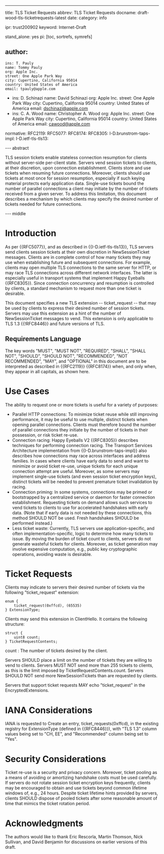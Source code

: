 ---
title: TLS Ticket Requests
abbrev: TLS Ticket Requests
docname: draft-wood-tls-ticketrequests-latest
date:
category: info

ipr: trust200902
keyword: Internet-Draft

stand_alone: yes
pi: [toc, sortrefs, symrefs]

author:
  -
    ins: T. Pauly
    name: Tommy Pauly
    org: Apple Inc.
    street: One Apple Park Way
    city: Cupertino, California 95014
    country: United States of America
    email: tpauly@apple.com
  -
    ins: D. Schinazi
    name: David Schinazi
    org: Apple Inc.
    street: One Apple Park Way
    city: Cupertino, California 95014
    country: United States of America
    email: dschinazi@apple.com
  -
    ins: C. A. Wood
    name: Christopher A. Wood
    org: Apple Inc.
    street: One Apple Park Way
    city: Cupertino, California 95014
    country: United States of America
    email: cawood@apple.com

normative:
  RFC2119:
  RFC5077:
  RFC8174:
  RFC8305:
  I-D.brunstrom-taps-impl:
  I-D.ietf-tls-tls13:

--- abstract

TLS session tickets enable stateless connection resumption for clients without
server-side per-client state. Servers vend session tickets to clients, at their
discretion, upon connection establishment. Clients store and use tickets when
resuming future connections. Moreover, clients should use tickets at most once for
session resumption, especially if such keying material protects early application
data. Single-use tickets bound the number of parallel connections a client
may initiate by the number of tickets received from a given server. To address
this limitation, this document describes a mechanism by which clients may specify
the desired number of tickets needed for future connections.

--- middle

# Introduction

As per {{RFC5077}}, and as described in {{I-D.ietf-tls-tls13}},
TLS servers send clients session tickets at their own discretion in NewSessionTicket messages.
Clients are in complete control of how many tickets they may use when establishing
future and subsequent connections. For example, clients may open multiple TLS connections to the same server
for HTTP, or may race TLS connections across different network interfaces.
The latter is especially useful in transport systems that implement Happy Eyeballs {{RFC8305}}.
Since connection concurrency and resumption is controlled by clients, a standard mechanism
to request more than one ticket is desirable.

This document specifies a new TLS extension -- ticket_request -- that may be used
by clients to express their desired number of session tickets. Servers may use this
extension as a hint of the number of NewSessionTicket messages to vend.
This extension is only applicable to TLS 1.3 {{!RFC8446}} and future versions of TLS.

## Requirements Language

The key words "MUST", "MUST NOT", "REQUIRED", "SHALL", "SHALL NOT",
"SHOULD", "SHOULD NOT", "RECOMMENDED", "NOT RECOMMENDED", "MAY", and
"OPTIONAL" in this document are to be interpreted as described in
{{RFC2119}} {{RFC8174}} when, and only when, they appear in all capitals,
as shown here.

# Use Cases

The ability to request one or more tickets is useful for a variety of purposes:

- Parallel HTTP connections: To minimize ticket reuse while still improving performance, it may
be useful to use multiple, distinct tickets when opening parallel connections. Clients must
therefore bound the number of parallel connections they initiate by the number of tickets
in their possession, or risk ticket re-use.
- Connection racing: Happy Eyeballs V2 {{RFC8305}} describes techniques for performing connection
racing. The Transport Services Architecture implementation from {{I-D.brunstrom-taps-impl}} also describes how
connections may race across interfaces and address families. In cases where clients have early
data to send and want to minimize or avoid ticket re-use, unique tickets for each unique
connection attempt are useful. Moreover, as some servers may implement single-use tickets (and even
session ticket encryption keys), distinct tickets will be needed to prevent premature ticket
invalidation by racing.
- Connection priming: In some systems, connections may be primed or bootstrapped by a centralized
service or daemon for faster connection establishment. Requesting tickets on demand allows such
services to vend tickets to clients to use for accelerated handshakes with early data. (Note that
if early data is not needed by these connections, this method SHOULD NOT be used. Fresh handshakes
SHOULD be performed instead.)
- Less ticket waste: Currently, TLS servers use application-specific, and often implementation-specific,
logic to determine how many tickets to issue. By moving the burden of ticket count to clients,
servers do not generate wasteful tickets for clients. Moreover, as ticket generation may involve
expensive computation, e.g., public key cryptographic operations, avoiding waste is desirable.

# Ticket Requests

Clients may indicate to servers their desired number of tickets via the following "ticket_request"
extension:

~~~
enum {
    ticket_request(0xffcd), (65535)
} ExtensionType;
~~~

Clients may send this extension in ClientHello. It contains the following structure:

~~~
struct {
    uint8 count;
} TicketRequestContents;
~~~

count
: The number of tickets desired by the client.

Servers SHOULD place a limit on the number of tickets they are willing to vend to
clients. Servers MUST NOT send more than 255 tickets to clients, as this is the limit
imposed by TicketRequestContents.count. Servers SHOULD NOT send more NewSessionTickets
than are requested by clients.

Servers that support ticket requests MAY echo "ticket_request" in the EncryptedExtensions.

# IANA Considerations

IANA is requested to Create an entry, ticket_requests(0xffcd),
in the existing registry for ExtensionType (defined in
{{RFC8446}}), with "TLS 1.3" column values being set to
"CH, EE", and "Recommended" column being set to "Yes".

# Security Considerations

Ticket re-use is a security and privacy concern. Moreover, ticket pooling as a means of
avoiding or amortizing handshake costs must be used carefully. If servers
do not rotate session ticket encryption keys frequently, clients may be encouraged to obtain
and use tickets beyond common lifetime windows of, e.g., 24 hours. Despite ticket lifetime
hints provided by servers, clients SHOULD dispose of pooled tickets after some reasonable
amount of time that mimics the ticket rotation period.

# Acknowledgments

The authors would like to thank Eric Rescorla, Martin Thomson, Nick Sullivan, and David Benjamin
for discussions on earlier versions of this draft.
